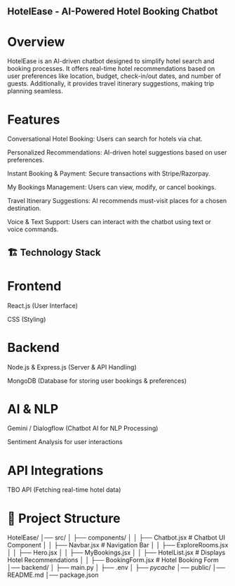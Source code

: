 ## HotelEase - AI-Powered Hotel Booking Chatbot

# Overview

HotelEase is an AI-driven chatbot designed to simplify hotel search and booking processes. It offers real-time hotel recommendations based on user preferences like location, budget, check-in/out dates, and number of guests. Additionally, it provides travel itinerary suggestions, making trip planning seamless.

# Features

Conversational Hotel Booking: Users can search for hotels via chat.

Personalized Recommendations: AI-driven hotel suggestions based on user preferences.

Instant Booking & Payment: Secure transactions with Stripe/Razorpay.

My Bookings Management: Users can view, modify, or cancel bookings.

Travel Itinerary Suggestions: AI recommends must-visit places for a chosen destination.

Voice & Text Support: Users can interact with the chatbot using text or voice commands.

## 🏗️ Technology Stack

# Frontend

React.js (User Interface)

CSS (Styling)

# Backend

Node.js & Express.js (Server & API Handling)

MongoDB (Database for storing user bookings & preferences)

# AI & NLP

Gemini / Dialogflow (Chatbot AI for NLP Processing)

Sentiment Analysis for user interactions

# API Integrations

TBO API (Fetching real-time hotel data)

# 📂 Project Structure

HotelEase/
│── src/
│   ├── components/
│   │   ├── Chatbot.jsx  # Chatbot UI Component
│   │   ├── Navbar.jsx      # Navigation Bar
│   │   ├── ExploreRooms.jsx
│   │   ├── Hero.jsx
│   │   ├── MyBookings.jsx
│   │   ├── HotelList.jsx   # Displays Hotel Recommendations
│   │   ├── BookingForm.jsx # Hotel Booking Form
│── backend/
│   ├── main.py
│   ├── .env
│   ├── _pycache_
│── public/
│── README.md
│── package.json

